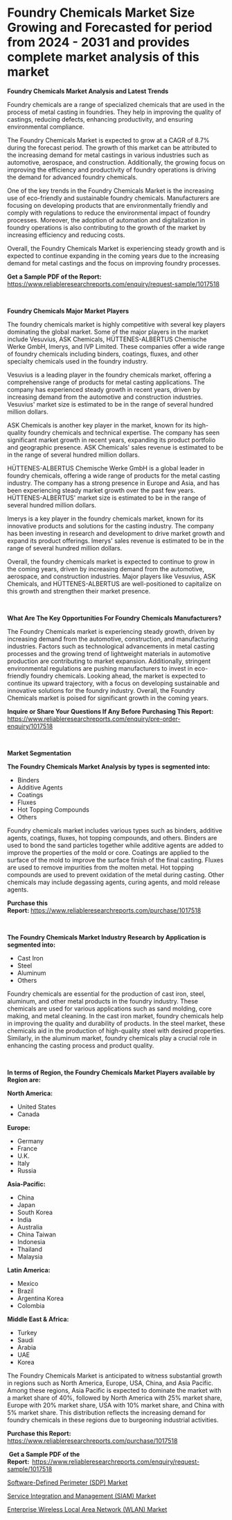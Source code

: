 <p><h1>Foundry Chemicals Market Size Growing and Forecasted for period from 2024 - 2031 and provides complete market analysis of this market</h1></p><p><strong>Foundry Chemicals Market Analysis and Latest Trends</strong></p>
<p><p>Foundry chemicals are a range of specialized chemicals that are used in the process of metal casting in foundries. They help in improving the quality of castings, reducing defects, enhancing productivity, and ensuring environmental compliance.</p><p>The Foundry Chemicals Market is expected to grow at a CAGR of 8.7% during the forecast period. The growth of this market can be attributed to the increasing demand for metal castings in various industries such as automotive, aerospace, and construction. Additionally, the growing focus on improving the efficiency and productivity of foundry operations is driving the demand for advanced foundry chemicals.</p><p>One of the key trends in the Foundry Chemicals Market is the increasing use of eco-friendly and sustainable foundry chemicals. Manufacturers are focusing on developing products that are environmentally friendly and comply with regulations to reduce the environmental impact of foundry processes. Moreover, the adoption of automation and digitalization in foundry operations is also contributing to the growth of the market by increasing efficiency and reducing costs.</p><p>Overall, the Foundry Chemicals Market is experiencing steady growth and is expected to continue expanding in the coming years due to the increasing demand for metal castings and the focus on improving foundry processes.</p></p>
<p><strong>Get a Sample PDF of the Report:&nbsp;</strong> <a href="https://www.reliableresearchreports.com/enquiry/request-sample/1017518">https://www.reliableresearchreports.com/enquiry/request-sample/1017518</a></p>
<p>&nbsp;</p>
<p><strong>Foundry Chemicals Major Market Players</strong></p>
<p><p>The foundry chemicals market is highly competitive with several key players dominating the global market. Some of the major players in the market include Vesuvius, ASK Chemicals, HÜTTENES-ALBERTUS Chemische Werke GmbH, Imerys, and IVP Limited. These companies offer a wide range of foundry chemicals including binders, coatings, fluxes, and other specialty chemicals used in the foundry industry.</p><p>Vesuvius is a leading player in the foundry chemicals market, offering a comprehensive range of products for metal casting applications. The company has experienced steady growth in recent years, driven by increasing demand from the automotive and construction industries. Vesuvius' market size is estimated to be in the range of several hundred million dollars.</p><p>ASK Chemicals is another key player in the market, known for its high-quality foundry chemicals and technical expertise. The company has seen significant market growth in recent years, expanding its product portfolio and geographic presence. ASK Chemicals' sales revenue is estimated to be in the range of several hundred million dollars.</p><p>HÜTTENES-ALBERTUS Chemische Werke GmbH is a global leader in foundry chemicals, offering a wide range of products for the metal casting industry. The company has a strong presence in Europe and Asia, and has been experiencing steady market growth over the past few years. HÜTTENES-ALBERTUS' market size is estimated to be in the range of several hundred million dollars.</p><p>Imerys is a key player in the foundry chemicals market, known for its innovative products and solutions for the casting industry. The company has been investing in research and development to drive market growth and expand its product offerings. Imerys' sales revenue is estimated to be in the range of several hundred million dollars.</p><p>Overall, the foundry chemicals market is expected to continue to grow in the coming years, driven by increasing demand from the automotive, aerospace, and construction industries. Major players like Vesuvius, ASK Chemicals, and HÜTTENES-ALBERTUS are well-positioned to capitalize on this growth and strengthen their market presence.</p></p>
<p>&nbsp;</p>
<p><strong>What Are The Key Opportunities For Foundry Chemicals Manufacturers?</strong></p>
<p><p>The Foundry Chemicals market is experiencing steady growth, driven by increasing demand from the automotive, construction, and manufacturing industries. Factors such as technological advancements in metal casting processes and the growing trend of lightweight materials in automotive production are contributing to market expansion. Additionally, stringent environmental regulations are pushing manufacturers to invest in eco-friendly foundry chemicals. Looking ahead, the market is expected to continue its upward trajectory, with a focus on developing sustainable and innovative solutions for the foundry industry. Overall, the Foundry Chemicals market is poised for significant growth in the coming years.</p></p>
<p><strong>Inquire or Share Your Questions If Any Before Purchasing This Report:</strong> <a href="https://www.reliableresearchreports.com/enquiry/pre-order-enquiry/1017518">https://www.reliableresearchreports.com/enquiry/pre-order-enquiry/1017518</a></p>
<p>&nbsp;</p>
<p><strong>Market Segmentation</strong></p>
<p><strong>The Foundry Chemicals Market Analysis by types is segmented into:</strong></p>
<p><ul><li>Binders</li><li>Additive Agents</li><li>Coatings</li><li>Fluxes</li><li>Hot Topping Compounds</li><li>Others</li></ul></p>
<p><p>Foundry chemicals market includes various types such as binders, additive agents, coatings, fluxes, hot topping compounds, and others. Binders are used to bond the sand particles together while additive agents are added to improve the properties of the mold or core. Coatings are applied to the surface of the mold to improve the surface finish of the final casting. Fluxes are used to remove impurities from the molten metal. Hot topping compounds are used to prevent oxidation of the metal during casting. Other chemicals may include degassing agents, curing agents, and mold release agents.</p></p>
<p><strong>Purchase this Report:&nbsp;</strong><a href="https://www.reliableresearchreports.com/purchase/1017518">https://www.reliableresearchreports.com/purchase/1017518</a></p>
<p>&nbsp;</p>
<p><strong>The Foundry Chemicals Market Industry Research by Application is segmented into:</strong></p>
<p><ul><li>Cast Iron</li><li>Steel</li><li>Aluminum</li><li>Others</li></ul></p>
<p><p>Foundry chemicals are essential for the production of cast iron, steel, aluminum, and other metal products in the foundry industry. These chemicals are used for various applications such as sand molding, core making, and metal cleaning. In the cast iron market, foundry chemicals help in improving the quality and durability of products. In the steel market, these chemicals aid in the production of high-quality steel with desired properties. Similarly, in the aluminum market, foundry chemicals play a crucial role in enhancing the casting process and product quality.</p></p>
<p>&nbsp;</p>
<p><strong>In terms of Region, the Foundry Chemicals Market Players available by Region are:</strong></p>
<p>
    <p> <strong> North America: </strong>
        <ul>
            <li>United States</li>
            <li>Canada</li>
        </ul>
        </p> 
    <p> <strong> Europe: </strong>
        <ul>
            <li>Germany</li>
            <li>France</li>
            <li>U.K.</li>
            <li>Italy</li>
            <li>Russia</li>
        </ul>
        </p> 
    <p> <strong> Asia-Pacific: </strong>
        <ul>
            <li>China</li>
            <li>Japan</li>
            <li>South Korea</li>
            <li>India</li>
            <li>Australia</li>
            <li>China Taiwan</li>
            <li>Indonesia</li>
            <li>Thailand</li>
            <li>Malaysia</li>
        </ul>
        </p> 
    <p> <strong> Latin America: </strong>
        <ul>
            <li>Mexico</li>
            <li>Brazil</li>
            <li>Argentina Korea</li>
            <li>Colombia</li>
        </ul>
        </p> 
    <p> <strong> Middle East & Africa: </strong>
        <ul>
            <li>Turkey</li>
            <li>Saudi</li>
            <li>Arabia</li>
            <li>UAE</li>
            <li>Korea</li>
        </ul>
    </p>
    </p>
<p><p>The Foundry Chemicals Market is anticipated to witness substantial growth in regions such as North America, Europe, USA, China, and Asia Pacific. Among these regions, Asia Pacific is expected to dominate the market with a market share of 40%, followed by North America with 25% market share, Europe with 20% market share, USA with 10% market share, and China with 5% market share. This distribution reflects the increasing demand for foundry chemicals in these regions due to burgeoning industrial activities.</p></p>
<p><strong>Purchase this Report: </strong><a href="https://www.reliableresearchreports.com/purchase/1017518">https://www.reliableresearchreports.com/purchase/1017518</a></p>
<p>&nbsp;<strong>Get a Sample PDF of the Report:&nbsp;&nbsp;</strong><a href="https://www.reliableresearchreports.com/enquiry/request-sample/1017518">https://www.reliableresearchreports.com/enquiry/request-sample/1017518</a></p>
<p><strong></strong></p>
<p><p><a href="https://view.publitas.com/reportprime-1/software-defined-perimeter-sdp-market-size-evaluating-its-market-trends-growth-and-projections-2023-2030/">Software-Defined Perimeter (SDP) Market</a></p><p><a href="https://view.publitas.com/reportprime-1/service-integration-and-management-siam-market-with-the-goal-of-estimating-the-market-size-and-future-growth-potential-of-various-market-segments-based-on-component-applications-end-user-and-region/">Service Integration and Management (SIAM) Market</a></p><p><a href="https://view.publitas.com/reportprime-1/enterprise-wireless-local-area-network-wlan-market-analysis-examines-its-scope-on-growth-opportunities-and-forecasted-trends-spanning-from-2023-to-2030/">Enterprise Wireless Local Area Network (WLAN) Market</a></p></p>
